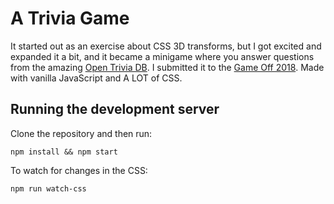 # A Trivia Game

It started out as an exercise about CSS 3D transforms, but I got excited and expanded it a bit, and it became a minigame where you answer questions from the amazing [Open Trivia DB](https://opentdb.com/). I submitted it to the [Game Off 2018](https://itch.io/jam/game-off-2018/rate/335109). Made with vanilla JavaScript and A LOT of CSS.

## Running the development server

Clone the repository and then run:

```[bash]
npm install && npm start
```

To watch for changes in the CSS:

```[bash]
npm run watch-css
```
